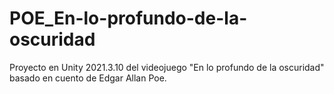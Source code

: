 # POE_En-lo-profundo-de-la-oscuridad
Proyecto en Unity 2021.3.10 del videojuego "En lo profundo de la oscuridad" basado en cuento de Edgar Allan Poe.
